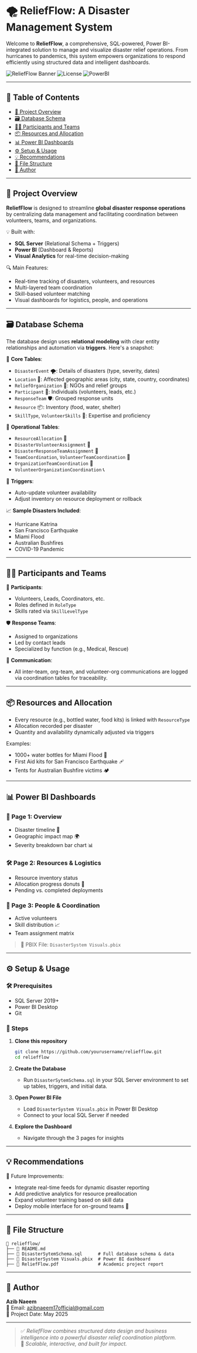 # 🌪️ ReliefFlow: A Disaster Management System

Welcome to **ReliefFlow**, a comprehensive, SQL-powered, Power BI-integrated solution to manage and visualize disaster relief operations. From hurricanes to pandemics, this system empowers organizations to respond efficiently using structured data and intelligent dashboards.

![ReliefFlow Banner](https://img.shields.io/badge/Status-Operational-green?style=flat-square) ![License](https://img.shields.io/badge/License-MIT-blue.svg?style=flat-square) ![PowerBI](https://img.shields.io/badge/PowerBI-Integrated-yellow.svg?style=flat-square)

---

## 📖 Table of Contents

- [🚀 Project Overview](#-project-overview)
- [🗃️ Database Schema](#-database-schema)
- [🧑‍💼 Participants and Teams](#-participants-and-teams)
- [📦 Resources and Allocation](#-resources-and-allocation)
- [📊 Power BI Dashboards](#-power-bi-dashboards)
- [⚙️ Setup & Usage](#️-setup--usage)
- [💡 Recommendations](#-recommendations)
- [📎 File Structure](#-file-structure)
- [👥 Author](#-author)

---

## 🚀 Project Overview

**ReliefFlow** is designed to streamline **global disaster response operations** by centralizing data management and facilitating coordination between volunteers, teams, and organizations. 

💡 Built with:
- **SQL Server** (Relational Schema + Triggers)
- **Power BI** (Dashboard & Reports)
- **Visual Analytics** for real-time decision-making

🔍 Main Features:
- Real-time tracking of disasters, volunteers, and resources
- Multi-layered team coordination
- Skill-based volunteer matching
- Visual dashboards for logistics, people, and operations

---

## 🗃️ Database Schema

The database design uses **relational modeling** with clear entity relationships and automation via **triggers**. Here's a snapshot:

📌 **Core Tables**:
- `DisasterEvent` 🌪️: Details of disasters (type, severity, dates)
- `Location` 📍: Affected geographic areas (city, state, country, coordinates)
- `ReliefOrganization` 🏢: NGOs and relief groups
- `Participant` 👤: Individuals (volunteers, leads, etc.)
- `ResponseTeam` 🛡️: Grouped response units
- `Resource` 📦: Inventory (food, water, shelter)
- `SkillType`, `VolunteerSkills` 🧠: Expertise and proficiency

📌 **Operational Tables**:
- `ResourceAllocation` 🚚
- `DisasterVolunteerAssignment` 🤝
- `DisasterResponseTeamAssignment` 🧭
- `TeamCoordination`, `VolunteerTeamCoordination` 🔄
- `OrganizationTeamCoordination` 🧬
- `VolunteerOrganizationCoordination` 📞

🔁 **Triggers**:
- Auto-update volunteer availability
- Adjust inventory on resource deployment or rollback

📈 **Sample Disasters Included**:
- Hurricane Katrina
- San Francisco Earthquake
- Miami Flood
- Australian Bushfires
- COVID-19 Pandemic

---

## 🧑‍💼 Participants and Teams

👥 **Participants**:
- Volunteers, Leads, Coordinators, etc.
- Roles defined in `RoleType`
- Skills rated via `SkillLevelType`

🛡️ **Response Teams**:
- Assigned to organizations
- Led by contact leads
- Specialized by function (e.g., Medical, Rescue)

📣 **Communication**:
- All inter-team, org-team, and volunteer-org communications are logged via coordination tables for traceability.

---

## 📦 Resources and Allocation

- Every resource (e.g., bottled water, food kits) is linked with `ResourceType`
- Allocation recorded per disaster
- Quantity and availability dynamically adjusted via triggers

Examples:
- 1000+ water bottles for Miami Flood 🌊
- First Aid kits for San Francisco Earthquake 🩹
- Tents for Australian Bushfire victims 🏕️

---

## 📊 Power BI Dashboards

### 🎯 Page 1: Overview
- Disaster timeline 📅
- Geographic impact map 🌍
- Severity breakdown bar chart 📊

### 🛠️ Page 2: Resources & Logistics
- Resource inventory status
- Allocation progress donuts 🥯
- Pending vs. completed deployments

### 👥 Page 3: People & Coordination
- Active volunteers
- Skill distribution 📈
- Team assignment matrix

> 📂 PBIX File: `DisasterSystem Visuals.pbix`

---

## ⚙️ Setup & Usage

### 🛠 Prerequisites
- SQL Server 2019+
- Power BI Desktop
- Git

### 🔧 Steps

1. **Clone this repository**
   ```bash
   git clone https://github.com/yourusername/reliefflow.git
   cd reliefflow
   ```

2. **Create the Database**
   - Run `DisasterSytemSchema.sql` in your SQL Server environment to set up tables, triggers, and initial data.

3. **Open Power BI File**
   - Load `DisasterSystem Visuals.pbix` in Power BI Desktop
   - Connect to your local SQL Server if needed

4. **Explore the Dashboard**
   - Navigate through the 3 pages for insights

---

## 💡 Recommendations

🔮 Future Improvements:
- Integrate real-time feeds for dynamic disaster reporting
- Add predictive analytics for resource preallocation
- Expand volunteer training based on skill data
- Deploy mobile interface for on-ground teams 📱

---

## 📎 File Structure

```
📁 reliefflow/
├── 📄 README.md
├── 📄 DisasterSytemSchema.sql      # Full database schema & data
├── 📄 DisasterSystem Visuals.pbix  # Power BI dashboard
├── 📄 ReliefFlow.pdf               # Academic project report
```

---

## 👥 Author

**Azib Naeem**  
📧 Email: [azibnaeem17official@gmail.com](mailto:azibnaeem17official@gmail.com)  
📅 Project Date: May 2025

---

> ✅ *ReliefFlow combines structured data design and business intelligence into a powerful disaster relief coordination platform.*  
> 🌱 *Scalable, interactive, and built for impact.*
